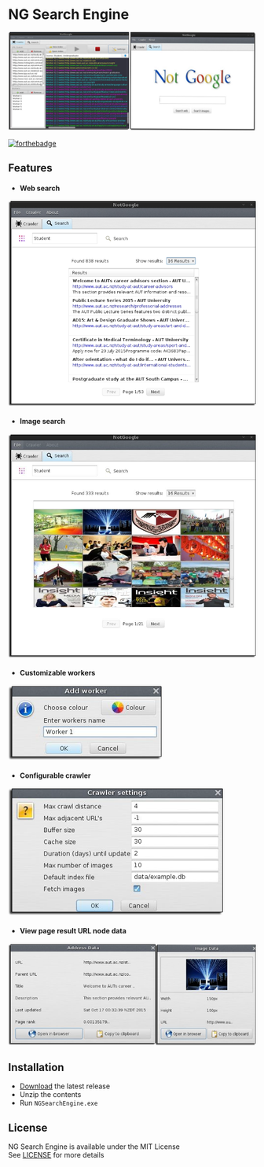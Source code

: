 # NG Search Engine

<img src="preview/AppPreview.png" />

[![forthebadge](https://forthebadge.com/images/badges/made-with-java.svg)](https://forthebadge.com)

## Features
- #### Web search
<img src="preview/WebSearchResultsPreview.png" />

- #### Image search
<img src="preview/ImageSearchResultsPreview.png" />

- #### Customizable workers
<img src="preview/WorkerPreview.png" />

- #### Configurable crawler
<img src="preview/CrawlerSettingsPreview.png" />

- #### View page result URL node data
<img src="preview/DataInfoPreview.png" />

## Installation
- [Download](https://github.com/kyleruss/ng-search-engine/releases/latest) the latest release
- Unzip the contents
- Run `NGSearchEngine.exe`

## License
NG Search Engine is available under the MIT License  
See [LICENSE](LICENSE) for more details
